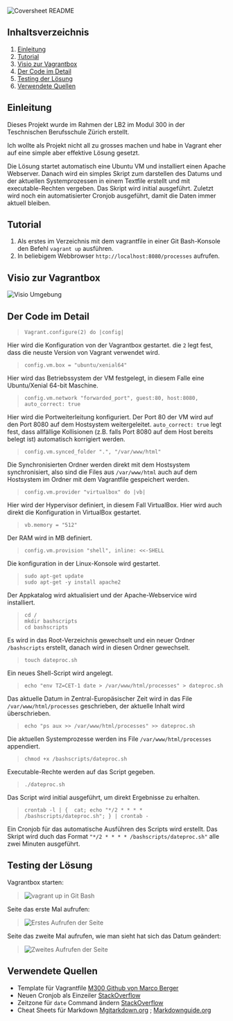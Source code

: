 ![Coversheet README](https://github.com/deaechti/m300_lb/blob/2d8c26848118fa98897fe05db46cf9568ca595a5/img/cover.png)

## Inhaltsverzeichnis
1. [Einleitung](#introduction)
1. [Tutorial](#tutorial)
1. [Visio zur Vagrantbox](#visio)
1. [Der Code im Detail](#codeexplained)
1. [Testing der Lösung](#testing)
1. [Verwendete Quellen](#sources)

## Einleitung <a name="introduction"></a>
Dieses Projekt wurde im Rahmen der LB2 im Modul 300 in der Teschnischen Berufsschule Zürich erstellt.

Ich wollte als Projekt nicht all zu grosses machen und habe in Vagrant eher auf eine simple aber effektive Lösung gesetzt.  

Die Lösung startet automatisch eine Ubuntu VM und installiert einen Apache Webserver. Danach wird ein simples Skript zum darstellen des Datums und der aktuellen Systemprozessen in einem Textfile erstellt und mit executable-Rechten vergeben. Das Skript wird initial ausgeführt. Zuletzt wird noch ein automatisierter Cronjob ausgeführt, damit die Daten immer aktuell bleiben.

## Tutorial <a name="tutorial"></a>
1. Als erstes im Verzeichnis mit dem vagrantfile in einer Git Bash-Konsole den Befehl `vagrant up` ausführen.
2. In beliebigem Webbrowser `http://localhost:8080/processes` aufrufen.

## Visio zur Vagrantbox <a name="visio"></a>
![Visio Umgebung](https://github.com/deaechti/m300_lb/blob/0b60e5cdc9acc233afdbb2f939b506df52693e93/img/visio.png)

## Der Code im Detail <a name="codeexplained"></a>
>`Vagrant.configure(2) do |config|`  

Hier wird die Konfiguration von der Vagrantbox gestartet. die `2` legt fest, dass die neuste Version von Vagrant verwendet wird.

>`config.vm.box = "ubuntu/xenial64"`  

Hier wird das Betriebssystem der VM festgelegt, in diesem Falle eine Ubuntu/Xenial 64-bit Maschine.

>`config.vm.network "forwarded_port", guest:80, host:8080, auto_correct: true`  

Hier wird die Portweiterleitung konfiguriert. Der Port 80 der VM wird auf den Port 8080 auf dem Hostsystem weitergeleitet. `auto_correct: true` legt fest, dass allfällige Kollisionen (z.B. falls Port 8080 auf dem Host bereits belegt ist) automatisch korrigiert werden.

>`config.vm.synced_folder ".", "/var/www/html"`  

Die Synchronisierten Ordner werden direkt mit dem Hostsystem synchronisiert, also sind die Files aus `/var/www/html` auch auf dem Hostsystem im Ordner mit dem Vagrantfile gespeichert werden.

>`config.vm.provider "virtualbox" do |vb|`  

Hier wird der Hypervisor definiert, in diesem Fall VirtualBox. Hier wird auch direkt die Konfiguration in VirtualBox gestartet.

>`vb.memory = "512"`  

Der RAM wird in MB definiert.

>`config.vm.provision "shell", inline: <<-SHELL`  

Die konfiguration in der Linux-Konsole wird gestartet.

>`sudo apt-get update`  
>`sudo apt-get -y install apache2`  

Der Appkatalog wird aktualisiert und der Apache-Webservice wird installiert.

>`cd /`  
>`mkdir bashscripts`  
>`cd bashscripts`  

Es wird in das Root-Verzeichnis gewechselt und ein neuer Ordner `/bashscripts` erstellt, danach wird in diesen Ordner gewechselt.

>`touch dateproc.sh`  

Ein neues Shell-Script wird angelegt.

>`echo "env TZ=CET-1 date > /var/www/html/processes" > dateproc.sh`  

Das aktuelle Datum in Zentral-Europäsischer Zeit wird in das File `/var/www/html/processes` geschrieben, der aktuelle Inhalt wird überschrieben.

>`echo "ps aux >> /var/www/html/processes" >> dateproc.sh`  

Die aktuellen Systemprozesse werden ins File `/var/www/html/processes` appendiert.

>`chmod +x /bashscripts/dateproc.sh`  

Executable-Rechte werden auf das Script gegeben.

>`./dateproc.sh`  

Das Script wird initial ausgeführt, um direkt Ergebnisse zu erhalten.

>`crontab -l | {  cat; echo "*/2 * * * * /bashscripts/dateproc.sh"; } | crontab -`  

Ein Cronjob für das automatische Ausführen des Scripts wird erstellt. Das Skript wird duch das Format `"*/2 * * * * /bashscripts/dateproc.sh"` alle zwei Minuten ausgeführt.


## Testing der Lösung <a name="testing"></a>
Vagrantbox starten:
>![vagrant up in Git Bash](https://github.com/deaechti/m300_lb/blob/5a5d96f6f50c10fcfb883d995e7bee051c29d67e/img/vagrantup.png)

  
Seite das erste Mal aufrufen:
>![Erstes Aufrufen der Seite](https://github.com/deaechti/m300_lb/blob/5a5d96f6f50c10fcfb883d995e7bee051c29d67e/img/site1.png)

  
Seite das zweite Mal aufrufen, wie man sieht hat sich das Datum geändert:
>![Zweites Aufrufen der Seite](https://github.com/deaechti/m300_lb/blob/5a5d96f6f50c10fcfb883d995e7bee051c29d67e/img/site2.png)

## Verwendete Quellen <a name="sources"></a>
- Template für Vagrantfile [M300 Github von Marco Berger](https://github.com/mc-b/M300/tree/master/vagrant/web)
- Neuen Cronjob als Einzeiler [StackOverflow](https://stackoverflow.com/questions/878600/how-to-create-a-cron-job-using-bash-automatically-without-the-interactive-editor)
- Zeitzone für `date` Command ändern [StackOverflow](https://unix.stackexchange.com/questions/48101/how-can-i-have-date-output-the-time-from-a-different-timezone)
- Cheat Sheets für Markdown [Mgitarkdown.org](https://www.markdownguide.org/basic-syntax/) ; [Markdownguide.org](https://www.markdownguide.org/extended-syntax/)